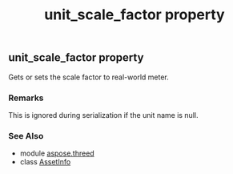 ﻿---
title: unit_scale_factor property
second_title: Aspose.3D for Python via .NET API References
description: 
type: docs
weight: 240
url: /python-net/aspose.threed/assetinfo/unit_scale_factor/
is_root: false
---

## unit_scale_factor property


Gets or sets the scale factor to real-world meter.
### Remarks 


This is ignored during serialization if the unit name is null.

### See Also
* module [aspose.threed](../../)
* class [AssetInfo](/3d/python-net/aspose.threed/assetinfo)
